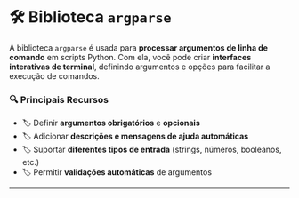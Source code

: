# 🛠 Biblioteca `argparse`

A biblioteca `argparse` é usada para **processar argumentos de linha de comando** em scripts Python. Com ela, você pode criar **interfaces interativas de terminal**, definindo argumentos e opções para facilitar a execução de comandos.

### 🔍 Principais Recursos

- 🏷 Definir **argumentos obrigatórios** e **opcionais**  
- 🏷 Adicionar **descrições e mensagens de ajuda automáticas**  
- 🏷 Suportar **diferentes tipos de entrada** (strings, números, booleanos, etc.)  
- 🏷 Permitir **validações automáticas** de argumentos

---